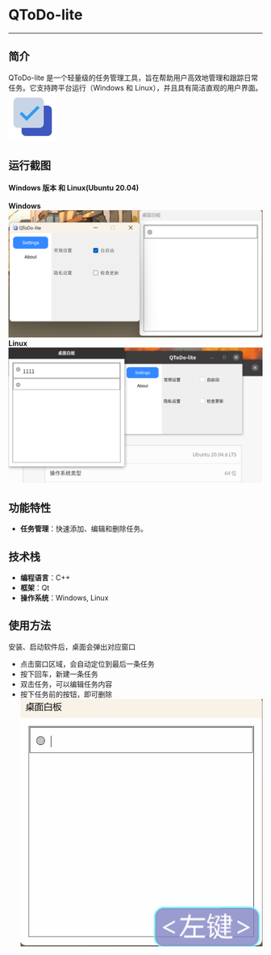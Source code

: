 # QToDo-lite
****
## 简介
QToDo-lite 是一个轻量级的任务管理工具，旨在帮助用户高效地管理和跟踪日常任务。它支持跨平台运行（Windows 和 Linux），并且具有简洁直观的用户界面。
![软件图标](pic/ico.svg)

## 运行截图

#### Windows 版本 和 Linux(Ubuntu 20.04)
**Windows**
![Windows 运行截图](pic/windows.png)
**Linux**
![Linux 运行截图](pic/linux.png)


## 功能特性
- **任务管理**：快速添加、编辑和删除任务。

## 技术栈
- **编程语言**：C++
- **框架**：Qt
- **操作系统**：Windows, Linux

## 使用方法
安装、启动软件后，桌面会弹出对应窗口
- 点击窗口区域，会自动定位到最后一条任务
- 按下回车，新建一条任务
- 双击任务，可以编辑任务内容
- 按下任务前的按钮，即可删除
![演示](pic/demo.gif)
